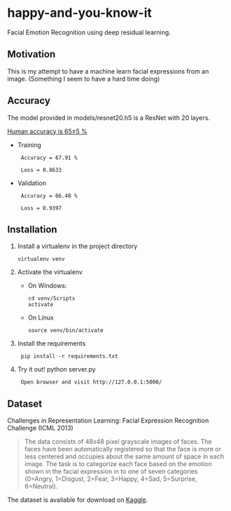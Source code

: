 # happy-and-you-know-it

Facial Emotion Recognition using deep residual learning.


## Motivation

This is my attempt to have a machine learn facial expressions from an image.
(Something I seem to have a hard time doing)

## Accuracy

The model provided in models/resnet20.h5 is a ResNet with 20 layers.

[Human accuracy is 65±5 % ](https://arxiv.org/abs/1307.0414)

- Training

       Accuracy = 67.91 %

       Loss = 0.8633

- Validation
       
       Accuracy = 66.48 %
       
       Loss = 0.9397

## Installation

1. Install a virtualenv in the project directory

       virtualenv venv

2. Activate the virtualenv
    - On Windows:

          cd venv/Scripts
          activate
      
    - On Linux
    
          source venv/bin/activate

3. Install the requirements

        pip install -r requirements.txt
        
4. Try it out!
        python server.py 

        Open browser and visit http://127.0.0.1:5000/


## Dataset

Challenges in Representation Learning: Facial Expression Recognition Challenge (ICML 2013)
> The data consists of 48x48 pixel grayscale images of faces. The faces have been automatically registered so that the face is more or less centered and occupies about the same amount of space in each image. The task is to categorize each face based on the emotion shown in the facial expression in to one of seven categories (0=Angry, 1=Disgust, 2=Fear, 3=Happy, 4=Sad, 5=Surprise, 6=Neutral).

The dataset is available for download on [Kaggle](https://www.kaggle.com/c/challenges-in-representation-learning-facial-expression-recognition-challenge/data).
